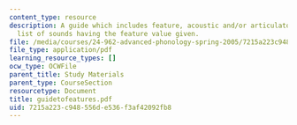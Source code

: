 ```yaml
---
content_type: resource
description: A guide which includes feature, acoustic and/or articulatory definition,
  list of sounds having the feature value given.
file: /media/courses/24-962-advanced-phonology-spring-2005/7215a223c948556de536f3af42092fb8_guidetofeatures.pdf
file_type: application/pdf
learning_resource_types: []
ocw_type: OCWFile
parent_title: Study Materials
parent_type: CourseSection
resourcetype: Document
title: guidetofeatures.pdf
uid: 7215a223-c948-556d-e536-f3af42092fb8
---
```

